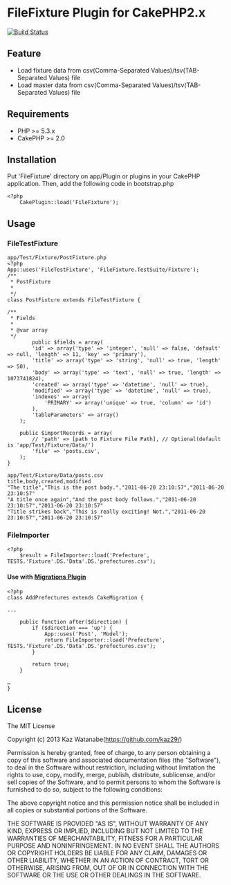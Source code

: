 # FileFixture Plugin for CakePHP2.x

[![Build Status](https://travis-ci.org/kaz29/FileFixture.png)](https://travis-ci.org/kaz29/FileFixture)

## Feature

- Load fixture data from csv(Comma-Separated Values)/tsv(TAB-Separated Values) file
- Load master data from csv(Comma-Separated Values)/tsv(TAB-Separated Values)  file

## Requirements

- PHP >= 5.3.x
- CakePHP >= 2.0

## Installation

Put 'FileFixture' directory on app/Plugin or plugins in your CakePHP application.
Then, add the following code in bootstrap.php

    <?php
        CakePlugin::load('FileFixture');

## Usage

### FileTestFixture

	app/Test/Fixture/PostFixture.php
	<?php
	App::uses('FileTestFixture', 'FileFixture.TestSuite/Fixture');
	/**
	 * PostFixture
	 *
	 */
	class PostFixture extends FileTestFixture {

	/**
	 * Fields
	 *
	 * @var array
	 */
			public $fields = array(
			'id' => array('type' => 'integer', 'null' => false, 'default' => null, 'length' => 11, 'key' => 'primary'),
			'title' => array('type' => 'string', 'null' => true, 'length' => 50),
			'body' => array('type' => 'text', 'null' => true, 'length' => 1073741824),
			'created' => array('type' => 'datetime', 'null' => true),
			'modified' => array('type' => 'datetime', 'null' => true),
			'indexes' => array(
				'PRIMARY' => array('unique' => true, 'column' => 'id')
			),
			'tableParameters' => array()
		);

		public $importRecords = array(
			// 'path' => [path to Fixture File Path], // Optional(default is 'app/Test/Fixture/Data/')
			'file' => 'posts.csv',
		);
	}

	app/Test/Fixture/Data/posts.csv
	title,body,created,modified
	"The title","This is the post body.","2011-06-20 23:10:57","2011-06-20 23:10:57"
	"A title once again","And the post body follows.","2011-06-20 23:10:57","2011-06-20 23:10:57"
	"Title strikes back","This is really exciting! Not.","2011-06-20 23:10:57","2011-06-20 23:10:57"

### FileImporter

	<?php
		$result = FileImporter::load('Prefecture', TESTS.'Fixture'.DS.'Data'.DS.'prefectures.csv');


#### Use with [Migrations Plugin](https://github.com/CakeDC/migrations)

	<?php
	class AddPrefectures extends CakeMigration {
	
	...
	
		public function after($direction) {
			if ($direction === 'up') {
				App::uses('Post', 'Model');
				return FileImporter::load('Prefecture', TESTS.'Fixture'.DS.'Data'.DS.'prefectures.csv');
			}

			return true;
		}
		
	…
	}

## License

The MIT License

Copyright (c) 2013 Kaz Watanabe(https://github.com/kaz29/)

Permission is hereby granted, free of charge, to any person obtaining a copy of this software and associated documentation files (the "Software"), to deal in the Software without restriction, including without limitation the rights to use, copy, modify, merge, publish, distribute, sublicense, and/or sell copies of the Software, and to permit persons to whom the Software is furnished to do so, subject to the following conditions:

The above copyright notice and this permission notice shall be included in all copies or substantial portions of the Software.

THE SOFTWARE IS PROVIDED "AS IS", WITHOUT WARRANTY OF ANY KIND, EXPRESS OR IMPLIED, INCLUDING BUT NOT LIMITED TO THE WARRANTIES OF MERCHANTABILITY, FITNESS FOR A PARTICULAR PURPOSE AND NONINFRINGEMENT. IN NO EVENT SHALL THE AUTHORS OR COPYRIGHT HOLDERS BE LIABLE FOR ANY CLAIM, DAMAGES OR OTHER LIABILITY, WHETHER IN AN ACTION OF CONTRACT, TORT OR OTHERWISE, ARISING FROM, OUT OF OR IN CONNECTION WITH THE SOFTWARE OR THE USE OR OTHER DEALINGS IN THE SOFTWARE.